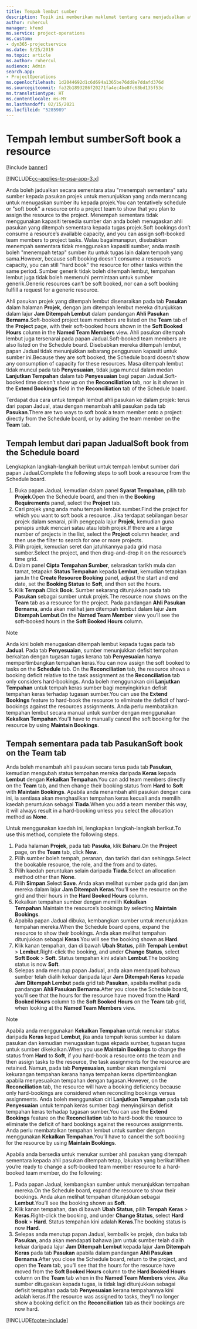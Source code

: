 ```yaml
---
title: Tempah lembut sumber
description: Topik ini memberikan maklumat tentang cara menjadualkan atau menempah lembut ahli pasukan prrojek buat sementara waktu.
author: ruhercul
manager: kfend
ms.service: project-operations
ms.custom:
- dyn365-projectservice
ms.date: 9/25/2019
ms.topic: article
ms.author: ruhercul
audience: Admin
search.app:
- ProjectOperations
ms.openlocfilehash: 1d2044692d1c6d694a1365be76dd8e7ddafd376d
ms.sourcegitcommit: fa32b1893286f20271fa4ec4be8fc68bd135f53c
ms.translationtype: HT
ms.contentlocale: ms-MY
ms.lasthandoff: 02/15/2021
ms.locfileid: "5285989"
---
```

# <a name="soft-book-a-resource"></a><span data-ttu-id="da20b-103">Tempah lembut sumber</span><span class="sxs-lookup"><span data-stu-id="da20b-103">Soft book a resource</span></span>

[!include [banner](../includes/psa-now-project-operations.md)]

[!INCLUDE[cc-applies-to-psa-app-3.x](../includes/cc-applies-to-psa-app-3x.md)]

<span data-ttu-id="da20b-104">Anda boleh jadualkan secara sementara atau "menempah sementara" satu sumber kepada pasukan projek untuk menunjukkan yang anda merancang untuk menugaskan sumber itu kepada projek.</span><span class="sxs-lookup"><span data-stu-id="da20b-104">You can tentatively schedule or "soft book" a resource onto a project team to show that you plan to assign the resource to the project.</span></span> <span data-ttu-id="da20b-105">Menempah sementara tidak menggunakan kapasiti tersedia sumber dan anda boleh menugaskan ahli pasukan yang ditempah sementara kepada tugas projek.</span><span class="sxs-lookup"><span data-stu-id="da20b-105">Soft bookings don’t consume a resource’s available capacity, and you can assign soft-booked team members to project tasks.</span></span> <span data-ttu-id="da20b-106">Walau bagaimanapun, disebabkan menempah sementara tidak menggunakan kapasiti sumber, anda masih boleh "menempah tetap" sumber itu untuk tugas lain dalam tempoh yang sama.</span><span class="sxs-lookup"><span data-stu-id="da20b-106">However, because soft booking doesn’t consume a resource’s capacity, you can still "hard book" the resource for other tasks within the same period.</span></span> <span data-ttu-id="da20b-107">Sumber generik tidak boleh ditempah lembut, tempahan lembut juga tidak boleh memenuhi permintaan untuk sumber generik.</span><span class="sxs-lookup"><span data-stu-id="da20b-107">Generic resources can’t be soft booked, nor can a soft booking fulfill a request for a generic resource.</span></span>

<span data-ttu-id="da20b-108">Ahli pasukan projek yang ditempah lembut disenaraikan pada tab **Pasukan** dalam halaman **Projek**, dengan jam ditempah lembut mereka ditunjukkan dalam lajur **Jam Ditempah Lembut** dalam pandangan **Ahli Pasukan Bernama**.</span><span class="sxs-lookup"><span data-stu-id="da20b-108">Soft-booked project team members are listed on the **Team** tab of the **Project** page, with their soft-booked hours shown in the **Soft Booked Hours** column in the **Named Team Members** view.</span></span> <span data-ttu-id="da20b-109">Ahli pasukan ditempah lembut juga tersenarai pada papan Jadual.</span><span class="sxs-lookup"><span data-stu-id="da20b-109">Soft-booked team members are also listed on the Schedule board.</span></span> <span data-ttu-id="da20b-110">Disebabkan mereka ditempah lembut, papan Jadual tidak menunjukkan sebarang penggunaan kapasiti untuk sumber ini.</span><span class="sxs-lookup"><span data-stu-id="da20b-110">Because they are soft booked, the Schedule board doesn't show any consumption of capacity for these resources.</span></span> <span data-ttu-id="da20b-111">Masa ditempah lembut tidak muncul pada tab **Penyesuaian**, tidak juga muncul dalam medan **Lanjutkan Tempahan** dalam tab **Penyesuaian** bagi papan Jadual.</span><span class="sxs-lookup"><span data-stu-id="da20b-111">Soft-booked time doesn’t show up on the **Reconciliation** tab, nor is it shown in the **Extend Bookings** field in the **Reconciliation** tab of the Schedule board.</span></span> 

<span data-ttu-id="da20b-112">Terdapat dua cara untuk tempah lembut ahli pasukan ke dalam projek: terus dari papan Jadual, atau dengan menambah ahli pasukan pada tab **Pasukan**.</span><span class="sxs-lookup"><span data-stu-id="da20b-112">There are two ways to soft book a team member onto a project: directly from the Schedule board, or by adding the team member on the **Team** tab.</span></span> 

## <a name="soft-book-from-the-schedule-board"></a><span data-ttu-id="da20b-113">Tempah lembut dari papan Jadual</span><span class="sxs-lookup"><span data-stu-id="da20b-113">Soft book from the Schedule board</span></span>
<span data-ttu-id="da20b-114">Lengkapkan langkah-langkah berikut untuk tempah lembut sumber dari papan Jadual.</span><span class="sxs-lookup"><span data-stu-id="da20b-114">Complete the following steps to soft book a resource from the Schedule board.</span></span> 

1. <span data-ttu-id="da20b-115">Buka papan Jadual, kemudian dalam panel **Syarat Tempahan**, pilih tab **Projek**.</span><span class="sxs-lookup"><span data-stu-id="da20b-115">Open the Schedule board, and then in the **Booking Requirements** panel, select the **Project** tab.</span></span>
2. <span data-ttu-id="da20b-116">Cari projek yang anda mahu tempah lembut sumber.</span><span class="sxs-lookup"><span data-stu-id="da20b-116">Find the project for which you want to soft book a resource.</span></span> <span data-ttu-id="da20b-117">Jika terdapat sebilangan besar projek dalam senarai, pilih pengepala lajur **Projek**, kemudian guna penapis untuk mencari satau atau lebih projek.</span><span class="sxs-lookup"><span data-stu-id="da20b-117">If there are a large number of projects in the list, select the **Project** column header, and then use the filter to search for one or more projects.</span></span>
3. <span data-ttu-id="da20b-118">Pilih projek, kemudian seret dan jatuhkannya pada grid masa sumber.</span><span class="sxs-lookup"><span data-stu-id="da20b-118">Select the project, and then drag-and-drop it on the resource’s time grid.</span></span>
5. <span data-ttu-id="da20b-119">Dalam panel **Cipta Tempahan Sumber**, selaraskan tarikh mula dan tamat, tetapakn **Status Tempahan** kepada **Lembut**, kemudian tetapkan jam.</span><span class="sxs-lookup"><span data-stu-id="da20b-119">In the **Create Resource Booking** panel, adjust the start and end date, set the **Booking Status** to **Soft**, and then set the hours.</span></span> 
6. <span data-ttu-id="da20b-120">Klik **Tempah**.</span><span class="sxs-lookup"><span data-stu-id="da20b-120">Click **Book**.</span></span> <span data-ttu-id="da20b-121">Sumber sekarang ditunjukkan pada tab **Pasukan** sebagai sumber untuk projek.</span><span class="sxs-lookup"><span data-stu-id="da20b-121">The resource now shows on the **Team** tab as a resource for the project.</span></span> <span data-ttu-id="da20b-122">Pada pandangan **Ahli Pasukan Bernama**, anda akan melihat jam ditempah lembut dalam lajur **Jam Ditempah Lembut**.</span><span class="sxs-lookup"><span data-stu-id="da20b-122">On the **Named Team Member** view you’ll see the soft-booked hours in the **Soft Booked Hours** column.</span></span>

> [!NOTE]
> <span data-ttu-id="da20b-123">Anda kini boleh menugaskan ditempah lembut kepada tugas pada tab **Jadual**. Pada tab **Penyesuaian**, sumber menunjukkan defisit tempahan berkaitan dengan tugasan tugas kerana tab **Penyesuaian** hanya mempertimbangkan tempahan keras.</span><span class="sxs-lookup"><span data-stu-id="da20b-123">You can now assign the soft booked to tasks on the **Schedule** tab. On the **Reconciliation** tab, the resource shows a booking deficit relative to the task assignment as the **Reconciliation** tab only considers hard-bookings.</span></span> <span data-ttu-id="da20b-124">Anda boleh menggunakan ciri **Lanjutkan Tempahan** untuk tempah keras sumber bagi menyingkirkan defisit tempahan keras terhadap tugasan sumber.</span><span class="sxs-lookup"><span data-stu-id="da20b-124">You can use the **Extend Bookings** feature to hard-book the resource to eliminate the deficit of hard-bookings against the resources assignments.</span></span> <span data-ttu-id="da20b-125">Anda perlu membatalkan tempahan lembut secara manual untuk sumber dengan menggunakan **Kekalkan Tempahan**.</span><span class="sxs-lookup"><span data-stu-id="da20b-125">You’ll have to manually cancel the soft booking for the resource by using **Maintain Bookings**.</span></span>

## <a name="soft-book-on-the-team-tab"></a><span data-ttu-id="da20b-126">Tempah sementara pada tab Pasukan</span><span class="sxs-lookup"><span data-stu-id="da20b-126">Soft book on the Team tab</span></span>

<span data-ttu-id="da20b-127">Anda boleh menambah ahli pasukan secara terus pada tab **Pasukan**, kemudian mengubah status tempahan mereka daripada **Keras** kepada **Lembut** dengan **Kekalkan Tempahan**.</span><span class="sxs-lookup"><span data-stu-id="da20b-127">You can add team members directly on the **Team** tab, and then change their booking status from **Hard** to **Soft** with **Maintain Bookings**.</span></span> <span data-ttu-id="da20b-128">Apabila anda menambah ahli pasukan dengan cara ini, ia sentiasa akan menghasilkan tempahan keras kecuali anda memilih kaedah peruntukan sebagai **Tiada**.</span><span class="sxs-lookup"><span data-stu-id="da20b-128">When you add a team member this way, it will always result in a hard-booking unless you select the allocation method as **None**.</span></span>

<span data-ttu-id="da20b-129">Untuk menggunakan kaedah ini, lengkapkan langkah-langkah berikut.</span><span class="sxs-lookup"><span data-stu-id="da20b-129">To use this method, complete the following steps.</span></span>

1. <span data-ttu-id="da20b-130">Pada halaman **Projek**, pada tab **Pasuka**, klik **Baharu**.</span><span class="sxs-lookup"><span data-stu-id="da20b-130">On the **Project** page, on the **Team** tab, click **New**.</span></span>
2. <span data-ttu-id="da20b-131">Pilih sumber boleh tempah, peranan, dan tarikh dari dan sehingga.</span><span class="sxs-lookup"><span data-stu-id="da20b-131">Select the bookable resource, the role, and the from and to dates.</span></span>
3. <span data-ttu-id="da20b-132">Pilih kaedah peruntukan selain daripada **Tiada**.</span><span class="sxs-lookup"><span data-stu-id="da20b-132">Select an allocation method other than **None**.</span></span>
4. <span data-ttu-id="da20b-133">Pilih **Simpan**.</span><span class="sxs-lookup"><span data-stu-id="da20b-133">Select **Save**.</span></span> <span data-ttu-id="da20b-134">Anda akan melihat sumber pada grid dan jam mereka dalam lajur **Jam Ditempah Keras**.</span><span class="sxs-lookup"><span data-stu-id="da20b-134">You’ll see the resource on the grid and their hours in the **Hard Booked Hours** column.</span></span>
5. <span data-ttu-id="da20b-135">Kekalkan tempahan sumber dengan memilih **Kekalkan Tempahan**.</span><span class="sxs-lookup"><span data-stu-id="da20b-135">Maintain the resource’s bookings by selecting **Maintain Bookings**.</span></span>
6. <span data-ttu-id="da20b-136">Apabila papan Jadual dibuka, kembangkan sumber untuk menunjukkan tempahan mereka.</span><span class="sxs-lookup"><span data-stu-id="da20b-136">When the Schedule board opens, expand the resource to show their bookings.</span></span> <span data-ttu-id="da20b-137">Anda akan melihat tempahan ditunjukkan sebagai **Keras**.</span><span class="sxs-lookup"><span data-stu-id="da20b-137">You will see the booking shown as **Hard**.</span></span>
7. <span data-ttu-id="da20b-138">Klik kanan tempahan, dan di bawah **Ubah Status**, pilih **Tempah Lembut** \> **Lembut**.</span><span class="sxs-lookup"><span data-stu-id="da20b-138">Right-click the booking, and under **Change Status**, select **Soft Book** \> **Soft**.</span></span> <span data-ttu-id="da20b-139">Status tempahan kini adalah **Lembut**.</span><span class="sxs-lookup"><span data-stu-id="da20b-139">The booking status is now **Soft**.</span></span>
8. <span data-ttu-id="da20b-140">Selepas anda menutup papan Jadual, anda akan mendapati bahawa sumber telah dialih keluar daripada lajur **Jam Ditempah Keras** kepada **Jam Ditempah Lembut** pada grid tab **Pasukan**, apabila melihat pada pandangan **Ahli Pasukan Bernama**.</span><span class="sxs-lookup"><span data-stu-id="da20b-140">After you close the Schedule board, you’ll see that the hours for the resource have moved from the **Hard Booked Hours** column to the **Soft Booked Hours** on the **Team** tab grid, when looking at the **Named Team Members** view.</span></span>

> [!NOTE]
> <span data-ttu-id="da20b-141">Apabila anda menggunakan **Kekalkan Tempahan** untuk menukar status daripada **Keras** kepad **Lembut**, jka anda tempah keras sumber ke dalam pasukan dan kemudian menugaskan tugas ekpada sumber, tugasan tugas untuk sumber dikekalkan.</span><span class="sxs-lookup"><span data-stu-id="da20b-141">When you use **Maintain Bookings** to change the status from **Hard** to **Soft**, if you hard-book a resource onto the team and then assign tasks to the resource, the task assignments for the resource are retained.</span></span> <span data-ttu-id="da20b-142">Namun, pada tab **Penyesuaian**, sumber akan mengalami kekurangan tempahan kerana hanya tempahan keras dipertimbangkan apabila menyesuaikan tempahan dengan tugasan.</span><span class="sxs-lookup"><span data-stu-id="da20b-142">However, on the **Reconciliation** tab, the resource will have a booking deficiency because only hard-bookings are considered when reconciling bookings versus assignments.</span></span> <span data-ttu-id="da20b-143">Anda boleh menggunakan ciri **Lanjutkan Tempahan** pada tab **Penyesuaian** untuk tempah keras sumber bagi menyingkirkan defisit tempahan keras terhadap tugasan sumber.</span><span class="sxs-lookup"><span data-stu-id="da20b-143">You can use the **Extend Bookings** feature on the **Reconciliation** tab to hard-book the resource to eliminate the deficit of hard bookings against the resources assignments.</span></span> <span data-ttu-id="da20b-144">Anda perlu membatalkan tempahan lembut untuk sumber dengan menggunakan **Kekalkan Tempahan**.</span><span class="sxs-lookup"><span data-stu-id="da20b-144">You’ll have to cancel the soft booking for the resource by using **Maintain Bookings**.</span></span>

<span data-ttu-id="da20b-145">Apabila anda bersedia untuk menukar sumber ahli pasukan yang ditempah sementara kepada ahli pasukan ditempah tetap, lakukan yang berikut:</span><span class="sxs-lookup"><span data-stu-id="da20b-145">When you’re ready to change a soft-booked team member resource to a hard-booked team member, do the following:</span></span>

1. <span data-ttu-id="da20b-146">Pada papan Jadual, kembangkan sumber untuk menunjukkan tempahan mereka.</span><span class="sxs-lookup"><span data-stu-id="da20b-146">On the Schedule board, expand the resource to show their bookings.</span></span> <span data-ttu-id="da20b-147">Anda akan melihat tempahan ditunjukkan sebagai **Lembut**.</span><span class="sxs-lookup"><span data-stu-id="da20b-147">You’ll see the booking shown as **Soft**.</span></span>
2. <span data-ttu-id="da20b-148">Klik kanan tempahan, dan di bawah **Ubah Status**, pilih **Tempah Keras** \> **Keras**.</span><span class="sxs-lookup"><span data-stu-id="da20b-148">Right-click the booking, and under **Change Status**, select **Hard Book** \> **Hard**.</span></span> <span data-ttu-id="da20b-149">Status tempahan kini adalah **Keras**.</span><span class="sxs-lookup"><span data-stu-id="da20b-149">The booking status is now **Hard**.</span></span>
3. <span data-ttu-id="da20b-150">Selepas anda menutup papan Jadual, kembalik ke projek, dan buka tab **Pasukan**, anda akan mendapati bahawa jam untuk sumber telah dialih keluar daripada lajur **Jam Ditempah Lembut** kepada lajur **Jam Ditempah Keras** pada tab **Pasukan** apabila dalam pandangan **Ahli Pasukan Bernama**.</span><span class="sxs-lookup"><span data-stu-id="da20b-150">After you close the Schedule board, return to the project, and open the **Team** tab, you’ll see that the hours for the resource have moved from the **Soft Booked Hours** column to the **Hard Booked Hours** column on the **Team** tab when in the **Named Team Members** view.</span></span> <span data-ttu-id="da20b-151">Jika sumber ditugaskan kepada tugas, ia tidak lagi ditunjukkan sebagai defisit tempahan pada tab **Penyesuaian** kerana tempahannya kini adalah keras.</span><span class="sxs-lookup"><span data-stu-id="da20b-151">If the resource was assigned to tasks, they’ll no longer show a booking deficit on the **Reconciliation** tab as their bookings are now hard.</span></span>



[!INCLUDE[footer-include](../includes/footer-banner.md)]